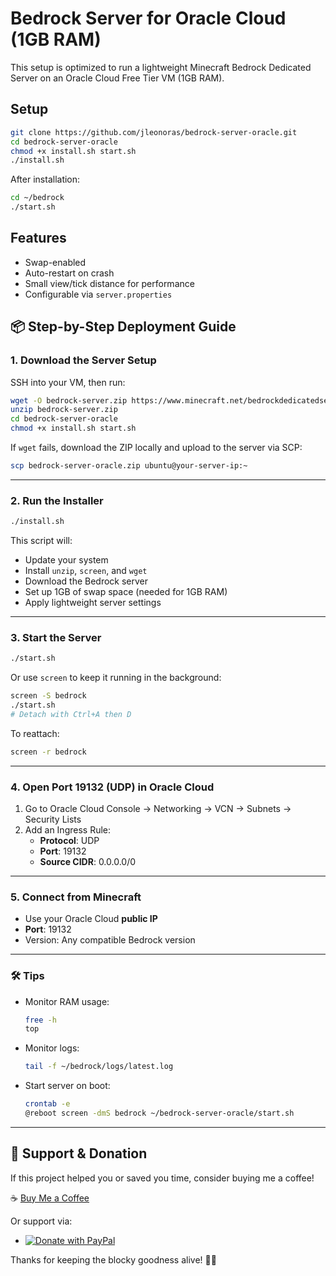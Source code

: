 # Bedrock Server for Oracle Cloud (1GB RAM)

This setup is optimized to run a lightweight Minecraft Bedrock Dedicated Server on an Oracle Cloud Free Tier VM (1GB RAM).

## Setup

```bash
git clone https://github.com/jleonoras/bedrock-server-oracle.git
cd bedrock-server-oracle
chmod +x install.sh start.sh
./install.sh
```

After installation:

```bash
cd ~/bedrock
./start.sh
```

## Features

- Swap-enabled
- Auto-restart on crash
- Small view/tick distance for performance
- Configurable via `server.properties`

## 📦 Step-by-Step Deployment Guide

### 1. Download the Server Setup

SSH into your VM, then run:

```bash
wget -O bedrock-server.zip https://www.minecraft.net/bedrockdedicatedserver/bin-linux/bedrock-server-1.21.84.1.zip
unzip bedrock-server.zip
cd bedrock-server-oracle
chmod +x install.sh start.sh
```

If `wget` fails, download the ZIP locally and upload to the server via SCP:

```bash
scp bedrock-server-oracle.zip ubuntu@your-server-ip:~
```

---

### 2. Run the Installer

```bash
./install.sh
```

This script will:

- Update your system
- Install `unzip`, `screen`, and `wget`
- Download the Bedrock server
- Set up 1GB of swap space (needed for 1GB RAM)
- Apply lightweight server settings

---

### 3. Start the Server

```bash
./start.sh
```

Or use `screen` to keep it running in the background:

```bash
screen -S bedrock
./start.sh
# Detach with Ctrl+A then D
```

To reattach:

```bash
screen -r bedrock
```

---

### 4. Open Port 19132 (UDP) in Oracle Cloud

1. Go to Oracle Cloud Console → Networking → VCN → Subnets → Security Lists
2. Add an Ingress Rule:
   - **Protocol**: UDP
   - **Port**: 19132
   - **Source CIDR**: 0.0.0.0/0

---

### 5. Connect from Minecraft

- Use your Oracle Cloud **public IP**
- **Port**: 19132
- Version: Any compatible Bedrock version

---

### 🛠️ Tips

- Monitor RAM usage:

  ```bash
  free -h
  top
  ```

- Monitor logs:

  ```bash
  tail -f ~/bedrock/logs/latest.log
  ```

- Start server on boot:
  ```bash
  crontab -e
  @reboot screen -dmS bedrock ~/bedrock-server-oracle/start.sh
  ```

---

## 🙌 Support & Donation

If this project helped you or saved you time, consider buying me a coffee!

☕ [Buy Me a Coffee](https://www.buymeacoffee.com/jleonoras)

Or support via:

- <a href="https://www.paypal.me/jleonoras" target="_blank">
    <img src="https://img.shields.io/badge/Donate-PayPal-blue.svg?logo=paypal" alt="Donate with PayPal" />
  </a>

Thanks for keeping the blocky goodness alive! 🧱💖
